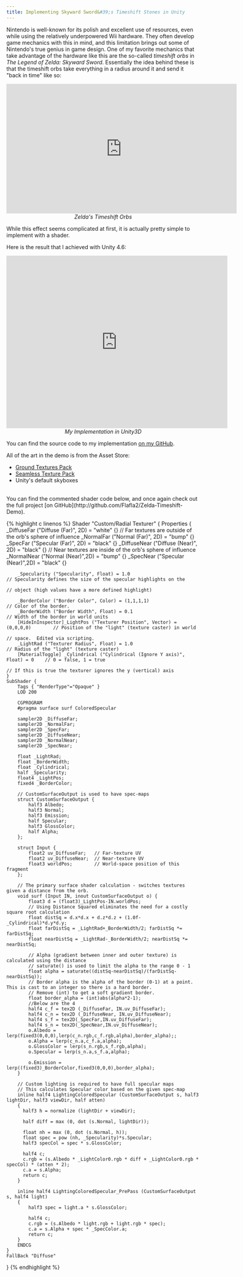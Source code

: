 ```yaml
---
title: Implementing Skyward Sword&#39;s Timeshift Stones in Unity
---
```


Nintendo is well-known for its polish and excellent use of resources, even while using the relatively underpowered Wii hardware.  They often develop game mechanics with this in mind, and this limitation brings out some of Nintendo&#39;s true genius in game design.  One of my favorite mechanics that take advantage of the hardware like this are the so-called *timeshift orbs* in *The Legend of Zelda: Skyward Sword*.  Essentially the idea behind these is that the timeshift orbs take everything in a radius around it and send it &quot;back in time&quot; like so:

<p style="text-align: center">
    <iframe src="http://gfycat.com/ifr/ConventionalPepperyJellyfish" frameborder="0" scrolling="no" width="600" height="338" style="-webkit-backface-visibility: hidden;-webkit-transform: scale(1);" >you shouldn't be seeing this</iframe><br />
    <i>Zelda&#39;s Timeshift Orbs</i>
</p>

While this effect seems complicated at first, it is actually pretty simple to implement with a shader.<!--break-->

Here is the result that I achieved with Unity 4.6:

<p style="text-align: center">
    <iframe src="http://gfycat.com/ifr/ImpracticalFarColt" frameborder="0" scrolling="no" width="576" height="450" style="-webkit-backface-visibility: hidden;-webkit-transform: scale(1);" >you shouldn't be seeing this</iframe><br />
    <i>My Implementation in Unity3D</i>
</p>

You can find the source code to my implementation [on my GitHub](http://github.com/Flafla2/Zelda-Timeshift-Demo).

All of the art in the demo is from the Asset Store:

- [Ground Textures Pack](http://u3d.as/content/nobiax-yughues/ground-textures-pack/5Tu)
- [Seamless Texture Pack](http://u3d.as/content/b-mstr-m/seamless-texture-pack/9kP)
- Unity&#39;s default skyboxes

<br />
You can find the commented shader code below, and once again check out the full project [on GitHub](http://github.com/Flafla2/Zelda-Timeshift-Demo).

{% highlight c linenos %}
Shader "Custom/Radial Texturer" {
    Properties {
        _DiffuseFar ("Diffuse (Far)", 2D) = "white" {}                              // Far textures are outside of the orb's sphere of influence
        _NormalFar ("Normal (Far)", 2D) = "bump" {}
        _SpecFar ("Specular (Far)", 2D) = "black" {}
        _DiffuseNear ("Diffuse (Near)", 2D) = "black" {}                            // Near textures are inside of the orb's sphere of influence
        _NormalNear ("Normal (Near)",2D) = "bump" {}
        _SpecNear ("Specular (Near)",2D) = "black" {}
        
        _Specularity ("Specularity", Float) = 1.0                                   // Specularity defines the size of the specular highlights on the 
                                                                                    // object (high values have a more defined highlight)
        
        _BorderColor ("Border Color", Color) = (1,1,1,1)                            // Color of the border.
        _BorderWidth ("Border Width", Float) = 0.1                                  // Width of the border in world units
        [HideInInspector]_LightPos ("Texturer Position", Vector) = (0,0,0,0)        // Position of the "light" (texture caster) in world
                                                                                    // space.  Edited via scripting.
        _LightRad ("Texturer Radius", Float) = 1.0                                  // Radius of the "light" (texture caster)
        [MaterialToggle] _Cylindrical ("Cylindrical (Ignore Y axis)", Float) = 0    // 0 = false, 1 = true
                                                                                    // If this is true the texturer ignores the y (vertical) axis
    }
    SubShader {
        Tags { "RenderType"="Opaque" }
        LOD 200
        
        CGPROGRAM
        #pragma surface surf ColoredSpecular

        sampler2D _DiffuseFar;
        sampler2D _NormalFar;
        sampler2D _SpecFar;
        sampler2D _DiffuseNear;
        sampler2D _NormalNear;
        sampler2D _SpecNear;
        
        float _LightRad;
        float _BorderWidth;
        float _Cylindrical;
        half _Specularity;
        float4 _LightPos;
        fixed4 _BorderColor;
        
        // CustomSurfaceOutput is used to have spec-maps
        struct CustomSurfaceOutput {
            half3 Albedo;
            half3 Normal;
            half3 Emission;
            half Specular;
            half3 GlossColor;
            half Alpha;
        };
        
        struct Input {
            float2 uv_DiffuseFar;   // Far-texture UV
            float2 uv_DiffuseNear;  // Near-texture UV
            float3 worldPos;        // World-space position of this fragment
        };
        
        // The primary surface shader calculation - switches textures given a distance from the orb.
        void surf (Input IN, inout CustomSurfaceOutput o) {
            float3 d = (float3)_LightPos-IN.worldPos;
            // Using Distance Squared eliminates the need for a costly square root calculation
            float distSq = d.x*d.x + d.z*d.z + (1.0f-_Cylindrical)*d.y*d.y;
            float farDistSq = _LightRad+_BorderWidth/2; farDistSq *= farDistSq;
            float nearDistSq = _LightRad-_BorderWidth/2; nearDistSq *= nearDistSq;
            
            // Alpha (gradient between inner and outer texture) is calculated using the distance
            // saturate() is used to limit the alpha to the range 0 - 1
            float alpha = saturate((distSq-nearDistSq)/(farDistSq-nearDistSq));
            // Border alpha is the alpha of the border (0-1) at a point.  This is cast to an integer so there is a hard border.
            // Remove (int) to get a soft gradient border.
            float border_alpha = (int)abs(alpha*2-1);
            //Below are the 4 
            half4 c_f = tex2D (_DiffuseFar, IN.uv_DiffuseFar);
            half4 c_n = tex2D (_DiffuseNear, IN.uv_DiffuseNear);
            half4 s_f = tex2D(_SpecFar,IN.uv_DiffuseFar);
            half4 s_n = tex2D(_SpecNear,IN.uv_DiffuseNear);
            o.Albedo = lerp(fixed3(0,0,0),lerp(c_n.rgb,c_f.rgb,alpha),border_alpha);;
            o.Alpha = lerp(c_n.a,c_f.a,alpha);
            o.GlossColor = lerp(s_n.rgb,s_f.rgb,alpha);
            o.Specular = lerp(s_n.a,s_f.a,alpha);
            
            o.Emission = lerp((fixed3)_BorderColor,fixed3(0,0,0),border_alpha);
        }
         
        // Custom lighting is required to have full specular maps
        // This calculates Specular color based on the given spec-map
        inline half4 LightingColoredSpecular (CustomSurfaceOutput s, half3 lightDir, half3 viewDir, half atten)
        {
          half3 h = normalize (lightDir + viewDir);
         
          half diff = max (0, dot (s.Normal, lightDir));
         
          float nh = max (0, dot (s.Normal, h));
          float spec = pow (nh, _Specularity)*s.Specular;
          half3 specCol = spec * s.GlossColor;
         
          half4 c;
          c.rgb = (s.Albedo * _LightColor0.rgb * diff + _LightColor0.rgb * specCol) * (atten * 2);
          c.a = s.Alpha;
          return c;
        }
         
        inline half4 LightingColoredSpecular_PrePass (CustomSurfaceOutput s, half4 light)
        {
            half3 spec = light.a * s.GlossColor;
           
            half4 c;
            c.rgb = (s.Albedo * light.rgb + light.rgb * spec);
            c.a = s.Alpha + spec * _SpecColor.a;
            return c;
        }
        ENDCG
    } 
    FallBack "Diffuse"
}
{% endhighlight %}